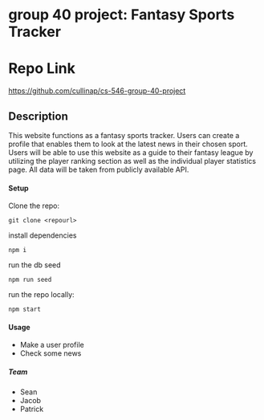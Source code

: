 # group 40 project: Fantasy Sports Tracker

# Repo Link
https://github.com/cullinap/cs-546-group-40-project

## Description

This website functions as a fantasy sports tracker. Users can create a profile that enables them to look at the latest news in their chosen sport. Users will be able to use this website as a guide to their fantasy league by utilizing the player ranking section as well as the individual player statistics page. All data will be taken from publicly available API.

#### Setup

Clone the repo:

```console
git clone <repourl>
```

install dependencies

```console
npm i
```

run the db seed

```console
npm run seed
```

run the repo locally:

```console
npm start
```

#### Usage

- Make a user profile
- Check some news


##### Team

- Sean
- Jacob
- Patrick
